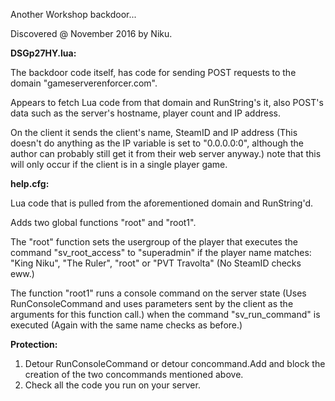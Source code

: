 Another Workshop backdoor...

Discovered @ November 2016 by Niku.


**DSGp27HY.lua:**

The backdoor code itself, has code for sending POST requests to the domain "gameserverenforcer.com". 

Appears to fetch Lua code from that domain and RunString's it, also POST's data such as the server's hostname, player count and IP address. 

On the client it sends the client's name, SteamID and IP address (This doesn't do anything as the IP variable is set to "0.0.0.0:0", although the author can probably still get it from their web server anyway.) note that this will only occur if the client is in a single player game.

**help.cfg:**

Lua code that is pulled from the aforementioned domain and RunString'd. 

Adds two global functions "root" and "root1". 

The "root" function sets the usergroup of the player that executes the command "sv_root_access" to "superadmin" if the player name matches: "King Niku", "The Ruler", "root" or "PVT Travolta" (No SteamID checks eww.) 

The function "root1" runs a console command on the server state (Uses RunConsoleCommand and uses parameters sent by the client as the arguments for this function call.) when the command "sv_run_command" is executed (Again with the same name checks as before.)


**Protection:** 

1. Detour RunConsoleCommand or detour concommand.Add and block the creation of the two concommands mentioned above.
2. Check all the code you run on your server.
